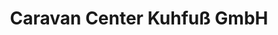 ---
title: "Caravan Center Kuhfuß GmbH"
url: /muldestausee/caravan-center-kuhfuss-gmbh/
shop: Autohaus
---